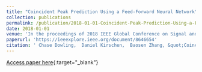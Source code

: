 ```yaml
---
title: "Coincident Peak Prediction Using a Feed-Forward Neural Network"
collection: publications
permalink: /publication/2018-01-01-Coincident-Peak-Prediction-Using-a-Feed-Forward-Neural-Network
date: 2018-01-01
venue: 'In the proceedings of 2018 IEEE Global Conference on Signal and Information Processing (GlobalSIP)'
paperurl: 'https://ieeexplore.ieee.org/document/8646654'
citation: ' Chase Dowling,  Daniel Kirschen,  Baosen Zhang, &quot;Coincident Peak Prediction Using a Feed-Forward Neural Network.&quot; In the proceedings of 2018 IEEE Global Conference on Signal and Information Processing (GlobalSIP), 2018.'
---
```

[Access paper here](https://ieeexplore.ieee.org/document/8646654){:target="_blank"}
